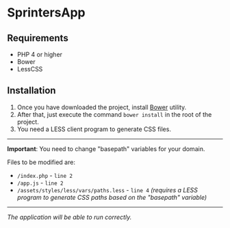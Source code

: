 # SprintersApp


## Requirements

- PHP 4 or higher
- Bower
- LessCSS

## Installation

1. Once you have downloaded the project, install [Bower](http://bower.io/) utility. 
2. After that, just execute the command `bower install` in the root of the project.
3. You need a LESS client program to generate CSS files.

---

**Important**: You need to change "basepath" variables for your domain.

Files to be modified are:

- `/index.php` - `line 2`
- `/app.js` - `line 2`
- `/assets/styles/less/vars/paths.less` - `line 4` *(requires a LESS program to generate CSS paths based on the "basepath" variable)*

---

*The application will be able to run correctly.*
